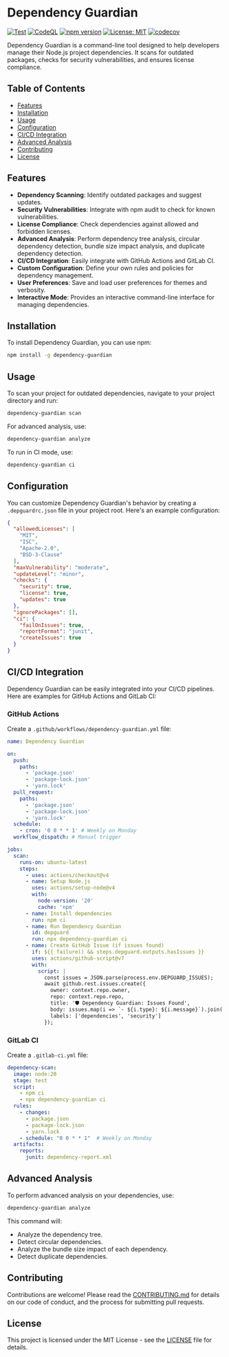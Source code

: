 # Dependency Guardian

[![Test](https://github.com/oridevs/dependency-guardian/actions/workflows/test.yml/badge.svg)](https://github.com/oridevs/dependency-guardian/actions/workflows/test.yml)
[![CodeQL](https://github.com/oridevs/dependency-guardian/actions/workflows/codeql.yml/badge.svg)](https://github.com/oridevs/dependency-guardian/actions/workflows/codeql.yml)
[![npm version](https://badge.fury.io/js/dependency-guardian.svg)](https://badge.fury.io/js/dependency-guardian)
[![License: MIT](https://img.shields.io/badge/License-MIT-yellow.svg)](https://opensource.org/licenses/MIT)
[![codecov](https://codecov.io/gh/oridevs/dependency-guardian/branch/main/graph/badge.svg)](https://codecov.io/gh/oridevs/dependency-guardian)

Dependency Guardian is a command-line tool designed to help developers manage their Node.js project dependencies. It scans for outdated packages, checks for security vulnerabilities, and ensures license compliance.

## Table of Contents

- [Features](#features)
- [Installation](#installation)
- [Usage](#usage)
- [Configuration](#configuration)
- [CI/CD Integration](#cicd-integration)
- [Advanced Analysis](#advanced-analysis)
- [Contributing](#contributing)
- [License](#license)

## Features

- **Dependency Scanning**: Identify outdated packages and suggest updates.
- **Security Vulnerabilities**: Integrate with npm audit to check for known vulnerabilities.
- **License Compliance**: Check dependencies against allowed and forbidden licenses.
- **Advanced Analysis**: Perform dependency tree analysis, circular dependency detection, bundle size impact analysis, and duplicate dependency detection.
- **CI/CD Integration**: Easily integrate with GitHub Actions and GitLab CI.
- **Custom Configuration**: Define your own rules and policies for dependency management.
- **User Preferences**: Save and load user preferences for themes and verbosity.
- **Interactive Mode**: Provides an interactive command-line interface for managing dependencies.

## Installation

To install Dependency Guardian, you can use npm:

```bash
npm install -g dependency-guardian
```

## Usage

To scan your project for outdated dependencies, navigate to your project directory and run:

```bash
dependency-guardian scan
```

For advanced analysis, use:

```bash
dependency-guardian analyze
```

To run in CI mode, use:

```bash
dependency-guardian ci
```

## Configuration

You can customize Dependency Guardian's behavior by creating a `.depguardrc.json` file in your project root. Here's an example configuration:

```json
{
  "allowedLicenses": [
    "MIT",
    "ISC",
    "Apache-2.0",
    "BSD-3-Clause"
  ],
  "maxVulnerability": "moderate",
  "updateLevel": "minor",
  "checks": {
    "security": true,
    "license": true,
    "updates": true
  },
  "ignorePackages": [],
  "ci": {
    "failOnIssues": true,
    "reportFormat": "junit",
    "createIssues": true
  }
}
```

## CI/CD Integration

Dependency Guardian can be easily integrated into your CI/CD pipelines. Here are examples for GitHub Actions and GitLab CI:

### GitHub Actions

Create a `.github/workflows/dependency-guardian.yml` file:

```yaml
name: Dependency Guardian

on:
  push:
    paths:
      - 'package.json'
      - 'package-lock.json'
      - 'yarn.lock'
  pull_request:
    paths:
      - 'package.json'
      - 'package-lock.json'
      - 'yarn.lock'
  schedule:
    - cron: '0 0 * * 1' # Weekly on Monday
  workflow_dispatch: # Manual trigger

jobs:
  scan:
    runs-on: ubuntu-latest
    steps:
      - uses: actions/checkout@v4
      - name: Setup Node.js
        uses: actions/setup-node@v4
        with:
          node-version: '20'
          cache: 'npm'
      - name: Install dependencies
        run: npm ci
      - name: Run Dependency Guardian
        id: depguard
        run: npx dependency-guardian ci
      - name: Create GitHub Issue (if issues found)
        if: ${{ failure() && steps.depguard.outputs.hasIssues }}
        uses: actions/github-script@v7
        with:
          script: |
            const issues = JSON.parse(process.env.DEPGUARD_ISSUES);
            await github.rest.issues.create({
              owner: context.repo.owner,
              repo: context.repo.repo,
              title: '🛡️ Dependency Guardian: Issues Found',
              body: issues.map(i => `- ${i.type}: ${i.message}`).join('\n'),
              labels: ['dependencies', 'security']
            });
```

### GitLab CI

Create a `.gitlab-ci.yml` file:

```yaml
dependency-scan:
  image: node:20
  stage: test
  script:
    - npm ci
    - npx dependency-guardian ci
  rules:
    - changes:
      - package.json
      - package-lock.json
      - yarn.lock
    - schedule: "0 0 * * 1"  # Weekly on Monday
  artifacts:
    reports:
      junit: dependency-report.xml 
```

## Advanced Analysis

To perform advanced analysis on your dependencies, use:

```bash
dependency-guardian analyze
```

This command will:
- Analyze the dependency tree.
- Detect circular dependencies.
- Analyze the bundle size impact of each dependency.
- Detect duplicate dependencies.

## Contributing

Contributions are welcome! Please read the [CONTRIBUTING.md](CONTRIBUTING.md) for details on our code of conduct, and the process for submitting pull requests.

## License

This project is licensed under the MIT License - see the [LICENSE](LICENSE) file for details.
